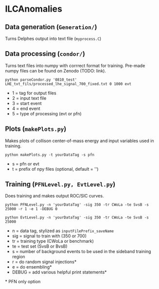 # ILCAnomalies

## Data generation (`Generation/`)
Turns Delphes output into text file (`myprocess.C`)

## Data processing (`condor/`)
Turns text files into numpy with corrrect format for training.
Pre-made numpy files can be found on Zenodo (TODO: link).

`python parseCondor.py '0810_test' LHE_txt_fils/processed_lhe_signal_700_fixed.txt 0 1000 evt`
* 1 = tag for output files 
* 2 = input text file 
* 3 = start event 
* 4 = end event 
* 5 = type of processing (evt or pfn)

## Plots (`makePlots.py`)
Makes plots of collison center-of-mass energy and input variables used in training.

`python makePlots.py -t yourDataTag -s pfn`
* s = pfn or evt 
* t = prefix of npy files (optional, default = '')


## Training (`PFNLevel.py, EvtLevel.py`)
Does training and makes output ROC/SIC curves.

`python PFNLevel.py -n 'yourDataTag' -sig 350 -tr CWoLa -te SvsB -s 25000 -r 1 -e 1 -DEBUG 0`

`python EvtLevel.py -n 'yourDataTag' -sig 350 -tr CWoLa -te SvsB -s 25000`

* n = data tag, stylized as `inputFilePrefix_saveName`
* sig = signal to train with (350 or 700)
* tr = training type (CWoLa or benchmark)
* te = test set (SvsB or BvsB)
* s = number of background events to be used in the sideband training region 
* r = do random signal injections\*
* e = do ensembling\*
* DEBUG = add various helpful print statements\*

\* PFN only option


